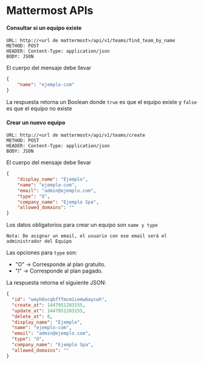 # Mattermost APIs

#### Consultar si un equipo existe

    URL: http://<url de mattermost>/api/v1/teams/find_team_by_name
    METHOD: POST
    HEADER: Content-Type: application/json
    BODY: JSON

El cuerpo del mensaje debe llevar

```json
{
    "name": "ejemplo-com"
}
```

La respuesta retorna un Boolean donde `true` es que el equipo existe y `false` es que el equipo no existe

#### Crear un nuevo equipo

    URL: http://<url de mattermost>/api/v1/teams/create
    METHOD: POST
    HEADER: Content-Type: application/json
    BODY: JSON

El cuerpo del mensaje debe llevar

```json
{
    "display_name": "Ejemplo",
    "name": "ejemplo-com",
    "email": "admin@ejemplo.com",
    "type": "O",
    "company_name": "Ejemplo Spa",
    "allowed_domains": ""
}
```

Los datos obligatorios para crear un equipo son `name y type`

`Nota: De asignar un email, el usuario con ese email será el administrador del Equipo`

Las opciones para `type` son:
* "O" -> Corresponde al plan gratuito.
* "I" -> Corresponde al plan pagado.

La respuesta retorna el siguiente JSON:

```json
{
  "id": "wmyh8xcqbfffmcm1iemw6aycwh",
  "create_at": 1447951283155,
  "update_at": 1447951283155,
  "delete_at": 0,
  "display_name": "Ejemplo",
  "name": "ejemplo-com",
  "email": "admin@ejemplo.com",
  "type": "O",
  "company_name": "Ejemplo Spa",
  "allowed_domains": ""
}
```

